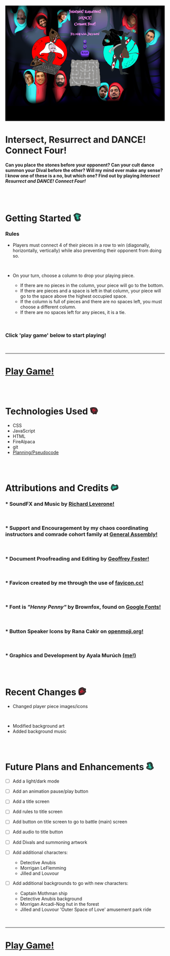 <!-- game image here -->
![Game Screenshot](assets/images/Screenshot_20221223_122719.png)


 # Intersect, Resurrect and DANCE! Connect Four!



#### Can you place the stones before your opponent? Can your cult dance summon your Dival before the other? Will my mind ever make any sense? I know one of these is a no, but which one? Find out by playing *Intersect Resurrect and DANCE! Connect Four!*

<br>
<br>

# Getting Started <img src="assets/images/cyan_sigil_1.png" alt="stone icon" width="25">  

### Rules
* Players must connect 4 of their pieces in a row to win (diagonally, horizontally, vertically) while also preventing their opponent from doing so.
<br>

* On your turn, choose a column to drop your playing piece. 
    
    - If there are no pieces in the column, your piece will go to the bottom. 
    - If there are pieces and a space is left in that column, your piece will go to the space above the highest occupied space. 
    - If the column is full of pieces and there are no spaces left, you must choose a different column.
    - If there are no spaces left for any pieces, it is a tie.
<br>

### Click 'play game' below to start playing! 
<br>

---

# [Play Game!](https://intersect-resurrect-and-dance-c4.netlify.app/ "link to game")

<br>
<br>

# Technologies Used <img src="assets/images/red_sigil_1.png" alt="stone icon" width="25">  

* CSS 
* JavaScript
* HTML
* FireAlpaca
* git
* [Planning/Pseudocode](https://docs.google.com/document/d/1w5DGXwZ7LdfSgmjjILCHvqyxNmkBbq5HKk6fkJ9SR4s/edit#heading=h.21wptgo2t5wd "google doc planning and pseudocode")

<br>
<br>

# Attributions and Credits <img src="assets/images/cyan_sigil_2.png" alt="stone icon" width="25">  
### * SoundFX and Music by [Richard Leverone!](https://www.bandmix.com/richard-leverone/ "Richard Leverone's homepage")

<br>

### * Support and Encouragement by my chaos coordinating instructors and comrade cohort family at [General Assembly!](https://www.linkedin.com/in/geoffrey-foster-ab3151189/ "my LinkedIn")

<br>

### * Document Proofreading and Editing by [Geoffrey Foster!](https://www.linkedin.com/in/geoffrey-foster-ab3151189/ "Geoffrey Foster's LinkedIn")

<br>

### * Favicon created by me through the use of [favicon.cc!](https://www.favicon.cc/ "favicon.cc website")

<br>

### * Font is _"Henny Penny"_ by Brownfox, found on [Google Fonts!](https://fonts.google.com/specimen/Henny+Penny?query=henny+penny "link to Google Fonts query of Robert Leuschke's fonts")

<br>

### * Button Speaker Icons by Rana Cakir on [openmoji.org!](https://openmoji.org/library/#author=Rana%20Cakir)

<br>

### * Graphics and Development by Ayala Murúch [(me!)](https://www.linkedin.com/in/ayalamuruch/ "my LinkedIn")


<br>
<br>

# Recent Changes <img src="assets/images/red_sigil_2.png" alt="stone icon" width="25">
* Changed player piece images/icons
<br>

* Modified background art
* Added background music

<br>
<br>

# Future Plans and Enhancements <img src="assets/images/cyan_sigil_3.png" alt="stone icon" width="25">

- [ ] Add a light/dark mode
- [ ] Add an animation pause/play button
- [ ] Add a title screen
- [ ] Add rules to title screen
- [ ] Add button on title screen to go to battle (main) screen
- [ ] Add audio to title button
- [ ] Add Divals and summoning artwork
- [ ] Add additional characters:

  - Detective Anubis
  - Morrigan LeFlemming
  - Jilled and Louvour

- [ ] Add additional backgrounds to go with new characters:

  - Captain Mothman ship
  - Detective Anubis background
  - Morrigan Arcadi-Nog hut in the forest
  - Jilled and Louvour 'Outer Space of Love' amusement park ride
  <br>
  <br>
---
# [Play Game!](https://intersect-resurrect-and-dance-c4.netlify.app/ "link to game")
